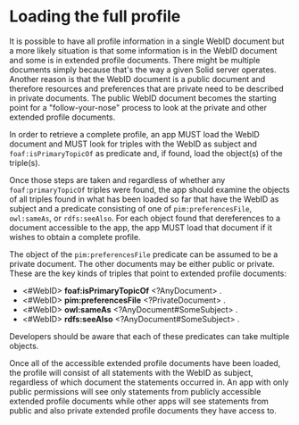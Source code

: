 # Loading the full profile

It is possible to have all profile information in a single WebID document but a more likely situation is that some information is in the WebID document and some is in extended profile documents. There might be multiple documents simply because that's the way a given Solid server operates. Another reason is that the WebID document is a public document and therefore resources and preferences that are private need to be described in private documents. The public WebID document becomes the starting point for a "follow-your-nose" process to look at the private and other extended profile documents.

In order to retrieve a complete profile, an app MUST load the WebID document and MUST look for triples with the WebID as subject and `foaf:isPrimaryTopicOf` as predicate and, if found, load the object(s) of the triple(s).

Once those steps are taken and regardless of whether any `foaf:primaryTopicOf` triples were found, the app should examine the objects of all triples found in what has been loaded so far that have the WebID as subject and a predicate consisting of one of `pim:preferencesFile`, `owl:sameAs`, or `rdfs:seeAlso`. For each object found that dereferences to a document accessible to the app, the app MUST load that document if it wishes to obtain a complete profile.

The object of the `pim:preferencesFile` predicate can be assumed to be a private document. The other documents may be either public or private. These are the key kinds of triples that point to extended profile documents:

* <#WebID> **foaf:isPrimaryTopicOf** <?AnyDocument> .
* <#WebID> **pim:preferencesFile**   <?PrivateDocument> .
* <#WebID> **owl:sameAs**            <?AnyDocument#SomeSubject> .
* <#WebID> **rdfs:seeAlso**          <?AnyDocument#SomeSubject> .

Developers should be aware that each of these predicates can take multiple objects.

Once all of the accessible extended profile documents have been loaded, the profile will consist of all statements with the WebID as subject, regardless of which document the statements occurred in. An app with only public permissions will see only statements from publicly accessible extended profile documents while other apps will see statements from public and also private extended profile documents they have access to.
